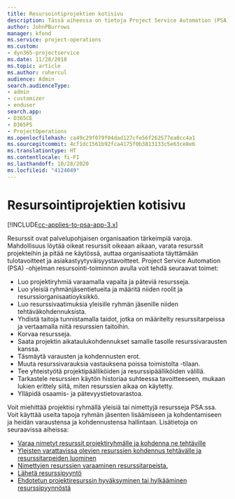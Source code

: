 ```yaml
---
title: Resursointiprojektien kotisivu
description: Tässä aiheessa on tietoja Project Service Automation (PSA) for Dynamics 365 -ohjelman resurssienhallintaominaisuuksista.
author: JohnPBurrows
manager: kfend
ms.service: project-operations
ms.custom:
- dyn365-projectservice
ms.date: 11/28/2018
ms.topic: article
ms.author: ruhercul
audience: Admin
search.audienceType:
- admin
- customizer
- enduser
search.app:
- D365CE
- D365PS
- ProjectOperations
ms.openlocfilehash: ca49c29f079f04dad127cfe56f262577ea8cc4a1
ms.sourcegitcommit: 4cf1dc1561b92fca4175f0b3813133c5e63ce8e6
ms.translationtype: HT
ms.contentlocale: fi-FI
ms.lasthandoff: 10/28/2020
ms.locfileid: "4124049"
---
```

# <a name="resourcing-projects-home-page"></a>Resursointiprojektien kotisivu

[!INCLUDE[cc-applies-to-psa-app-3.x](../includes/cc-applies-to-psa-app-3x.md)]

Resurssit ovat palvelupohjaisen organisaation tärkeimpiä varoja. Mahdollisuus löytää oikeat resurssit oikeaan aikaan, varata resurssit projekteihin ja pitää ne käytössä, auttaa organisaatiota täyttämään tulotavoitteet ja asiakastyytyväisyystavoitteet. Project Service Automation (PSA) -ohjelman resursointi-toiminnon avulla voit tehdä seuraavat toimet:

- Luo projektiryhmiä varaamalla vapaita ja päteviä resursseja.
- Luo yleisiä ryhmänjäsentietueita ja määritä niiden roolit ja resurssiorganisaatioyksikkö.
- Luo resurssivaatimuksia yleisille ryhmän jäsenille niiden tehtäväkohdennuksista.
- Yhdistä taitoja tunnistamalla taidot, jotka on määritelty resurssitarpeissa ja vertaamalla niitä resurssien taitoihin.
- Korvaa resursseja.
- Saata projektin aikataulukohdennukset samalle tasolle resurssivarausten kanssa.
- Täsmäytä varausten ja kohdennusten erot.
- Muuta resurssivarauksia vastauksena poissa toimistolta -tilaan.
- Tee yhteistyötä projektipäälliköiden ja resurssipäälliköiden välillä.
- Tarkastele resurssien käytön historiaa suhteessa tavoitteeseen, mukaan lukien erittely siitä, miten resurssien aikaa on käytetty.
- Ylläpidä osaamis- ja pätevyystietovarastoa.


Voit miehittää projektisi ryhmällä yleisiä tai nimettyjä resursseja PSA:ssa. Voit käyttää useita tapoja ryhmän jäsenten lisäämiseen ja kohdentamiseen ja heidän varaustensa ja kohdennustensa hallintaan. Lisätietoja on seuraavissa aiheissa:

- [Varaa nimetyt resurssit projektiryhmälle ja kohdenna ne tehtäville](assign-named-bookable-resource.md)
- [Yleisten varattavissa olevien resurssien kohdennus tehtävälle ja resurssitarpeiden luominen](assign-generic-bookable-resource.md)
- [Nimettyjen resurssien varaaminen resurssitarpeista.](book-named-resource.md)
- [Lähetä resurssipyyntö](submit-resource-request.md)
- [Ehdotetun projektiresurssin hyväksyminen tai hylkääminen resurssipyynnöstä](accept-reject-proposed-resource.md)
